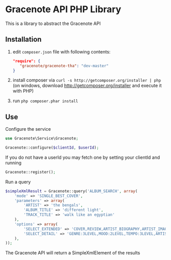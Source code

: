 Gracenote API PHP Library
=====================
This is a library to abstract the Gracenote API 

Installation
------------
  1. edit `composer.json` file with following contents:

     ```json
     "require": {
        "gracenote/gracenote-tha": "dev-master"
     }
     ```
  2. install composer via `curl -s http://getcomposer.org/installer | php` (on windows, download
     http://getcomposer.org/installer and execute it with PHP)
  3. run `php composer.phar install`

Use
---
Configure the service
```php
use Gracenote\Service\Gracenote;

Gracenote::configure($clientId, $userId);
```

If you do not have a userId you may fetch one by setting your clientId and running
```php
Gracenote::register();
```

Run a query
```php
$simpleXmlResult = Gracenote::query('ALBUM_SEARCH', array(
    'mode' => 'SINGLE_BEST_COVER',
    'parameters' => array(
        'ARTIST' => 'the bengals',
        'ALBUM_TITLE' => 'different light',
        'TRACK_TITLE' => 'walk like an egyptian'
    ),
    'options' => array(
        'SELECT_EXTENDED' => 'COVER,REVIEW,ARTIST_BIOGRAPHY,ARTIST_IMAGE,ARTIST_OET,MOOD,TEMPO',
        'SELECT_DETAIL' => 'GENRE:3LEVEL,MOOD:2LEVEL,TEMPO:3LEVEL,ARTIST_ORIGIN:4LEVEL,ARTIST_ERA:2LEVEL,ARTIST_TYPE:2LEVEL',
    ),
));
```

The Gracenote API will return a SimpleXmlElement of the results
